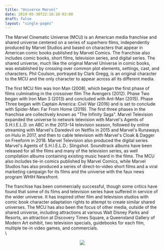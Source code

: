 ```yaml
---
title: "Universe Marvel"
date: 2019-05-30T22:16:18-03:00
draft: false
layout: "single-pages"
---
```


The Marvel Cinematic Universe (MCU) is an American media franchise and shared universe centered on a series of superhero films, independently produced by Marvel Studios and based on characters that appear in American comic books published by Marvel Comics. The franchise also includes comic books, short films, television series, and digital series. The shared universe, much like the original Marvel Universe in comic books, was established by crossing over common plot elements, settings, cast, and characters. Phil Coulson, portrayed by Clark Gregg, is an original character to the MCU and the only character to appear across all its different media.

The first MCU film was Iron Man (2008), which began the first phase of films culminating in the crossover film The Avengers (2012). Phase Two began with Iron Man 3 (2013) and concluded with Ant-Man (2015). Phase Three began with Captain America: Civil War (2016) and is set to conclude with Spider-Man: Far From Home (2019). The first three phases in the franchise are collectively known as "The Infinity Saga". Marvel Television expanded the universe to network television with Marvel's Agents of S.H.I.E.L.D. on ABC in the 2013–14 television season, followed by online streaming with Marvel's Daredevil on Netflix in 2015 and Marvel's Runaways on Hulu in 2017, and then to cable television with Marvel's Cloak & Dagger on Freeform in 2018. Marvel Television also produced the digital series Marvel's Agents of S.H.I.E.L.D.: Slingshot. Soundtrack albums have been released for all the films and many of the television series, as well compilation albums containing existing music heard in the films. The MCU also includes tie-in comics published by Marvel Comics, while Marvel Studios has also produced a series of direct-to-video short films and a viral marketing campaign for its films and the universe with the faux news program WHIH Newsfront.

The franchise has been commercially successful, though some critics have found that some of its films and television series have suffered in service of the wider universe. It has inspired other film and television studios with comic book character adaptation rights to attempt to create similar shared universes. The MCU has also been the focus of other media, outside of the shared universe, including attractions at various Walt Disney Parks and Resorts, an attraction at Discovery Times Square, a Queensland Gallery of Modern Art exhibit, two television specials, guidebooks for each film, multiple tie-in video games, and commercials.
\
\
<div style="text-align: center">
  <img src="/images/the-avengers.png" class="img-fluid">
</div>